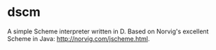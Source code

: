 dscm
====

A simple Scheme interpreter written in D. 
Based on Norvig's excellent Scheme in Java: http://norvig.com/jscheme.html.

